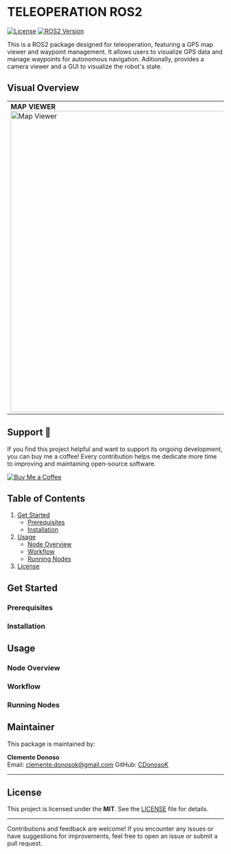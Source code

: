 # TELEOPERATION ROS2

[![License](https://img.shields.io/badge/License-MIT--Clause-blue.svg)](https://opensource.org/licenses/MIT)
[![ROS2 Version](https://img.shields.io/badge/ROS-Humble-green)](https://docs.ros.org/en/humble/index.html)

This is a ROS2 package designed for teleoperation, featuring a GPS map viewer and waypoint management. It allows users to visualize GPS data and manage waypoints for autonomous navigation. Aditionally, provides a camera viewer and a GUI to visualize the robot's state.

## Visual Overview
<table>
  <tr>
    <td rowspan="2">
      <strong>MAP VIEWER</strong><br>
      <img src="https://github.com/CDonosoK/ros2_teleoperation/blob/main/images/map_viewer.png" alt="Map Viewer" height="700" width="500">
    </td>
    <td>
      <strong>LIDAR VIEWER</strong><br>
      <img src="https://github.com/CDonosoK/ros2_teleoperation/blob/main/images/lidar_viewer.png" alt="LiDAR Viewer" height="300" width="300">
    </td>
  </tr>
  <tr>
    <td>
      <strong>IMU VIEWER</strong><br>
      <img src="https://github.com/CDonosoK/ros2_teleoperation/blob/main/images/imu_viewer.png" alt="IMU Viewer" height="300" width="300">
    </td>
  </tr>
</table>

## Support 💖

If you find this project helpful and want to support its ongoing development, you can buy me a coffee! Every contribution helps me dedicate more time to improving and maintaining open-source software.

<a href="https://www.buymeacoffee.com/CDonosoK" target="https://buymeacoffee.com/cdonosok">
  <img src="https://img.shields.io/badge/Buy%20Me%20a%20Coffee-Support-orange?style=for-the-badge&logo=buy-me-a-coffee&logoColor=white" alt="Buy Me a Coffee">
</a>


## Table of Contents
1. [Get Started](#get-started)
   - [Prerequisites](#prerequisites)
   - [Installation](#installation)
2. [Usage](#usage)
   - [Node Overview](#node-overview)
   - [Workflow](#workflow)
   - [Running Nodes](#running-nodes)
3. [License](#license)


## Get Started
### Prerequisites
### Installation

## Usage
### Node Overview
### Workflow
### Running Nodes


## Maintainer
This package is maintained by:

**Clemente Donoso**  
Email: [clemente.donosok@gmail.com](mailto:clemente.donosok@gmail.com)
GitHub: [CDonosoK](https://github.com/CDonosoK)  

---

## License
This project is licensed under the **MIT**. See the [LICENSE](LICENSE) file for details.

---
Contributions and feedback are welcome! If you encounter any issues or have suggestions for improvements, feel free to open an issue or submit a pull request.